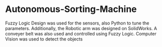 # Autonomous-Sorting-Machine
Fuzzy Logic Design was used for the sensors, also Python to tune  the parameters. Additionally, the Robotic arm was designed on  SolidWorks. A conveyer belt was also used and controlled using  Fuzzy Logic. Computer Vision was used to detect the objects

